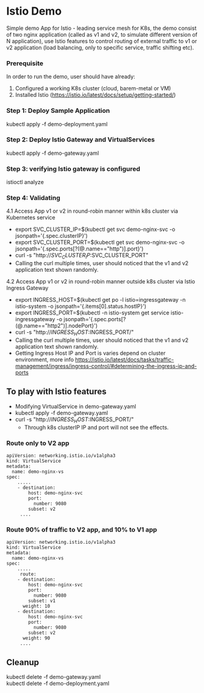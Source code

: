 # Istio Demo
Simple demo App for Istio - leading service mesh for K8s, the demo consist of two nginx application (called as v1 and v2, to simulate different version of N application), use Istio features to control routing of external traffic to v1 or v2 application (load balancing, only to specific service, traffic shifting etc). 

### Prerequisite 
In order to run the demo, user should have already: 
1. Configured a working K8s cluster (cloud, barem-metal or VM)
2. Installed Istio (https://istio.io/latest/docs/setup/getting-started/)

### Step 1: Deploy Sample Application 
kubectl apply -f demo-deployment.yaml

### Step 2: Deploy Istio Gateway and VirtualServices 
kubectl apply -f demo-gateway.yaml

### Step 3: verifying Istio gateway is configured
istioctl analyze

### Step 4: Validating 

4.1 Access App v1 or v2 in round-robin manner within k8s cluster via Kubernetes service
- export SVC_CLUSTER_IP=$(kubectl get svc demo-nginx-svc -o jsonpath='{.spec.clusterIP}')  
- export SVC_CLUSTER_PORT=$(kubectl get svc demo-nginx-svc -o jsonpath='{.spec.ports[?(@.name=="http")].port}')  
- curl -s "http://$SVC_CLUSTER_IP:$SVC_CLUSTER_PORT" 
- Calling the curl multiple times, user should noticed that the v1 and v2 application text shown randomly.


4.2 Access App v1 or v2 in round-robin manner outside k8s cluster via Istio Ingress Gateway

- export INGRESS_HOST=$(kubectl get po -l istio=ingressgateway -n istio-system -o jsonpath='{.items[0].status.hostIP}')  
- export INGRESS_PORT=$(kubectl -n istio-system get service istio-ingressgateway -o jsonpath='{.spec.ports[?(@.name=="http2")].nodePort}')  
- curl -s "http://$INGRESS_HOST:$INGRESS_PORT/"   
- Calling the curl multiple times, user should noticed that the v1 and v2 application text shown randomly.
- Getting Ingress Host IP and Port is varies depend on cluster environment, more info https://istio.io/latest/docs/tasks/traffic-management/ingress/ingress-control/#determining-the-ingress-ip-and-ports

## To play with Istio features
- Modifying VirtualService in demo-gateway.yaml 
- kubectl apply -f demo-gateway.yaml 
- curl -s "http://$INGRESS_HOST:$INGRESS_PORT/"
   - Through k8s clusterIP IP and port will not see the effects.   

### Route only to V2 app
```
apiVersion: networking.istio.io/v1alpha3
kind: VirtualService
metadata:
  name: demo-nginx-vs
spec:
    .....   
    - destination:
        host: demo-nginx-svc
        port:
          number: 9080
        subset: v2
     ....
```
### Route 90% of traffic to V2 app, and 10% to V1 app
```
apiVersion: networking.istio.io/v1alpha3
kind: VirtualService
metadata:
  name: demo-nginx-vs
spec:
    .....   
     route:
    - destination:
        host: demo-nginx-svc
        port:
          number: 9080
        subset: v1
      weight: 10
    - destination:
        host: demo-nginx-svc
        port:
          number: 9080
        subset: v2
      weight: 90
     ....
```

## Cleanup  
kubectl delete -f demo-gateway.yaml  
kubectl delete -f demo-deployment.yaml   
